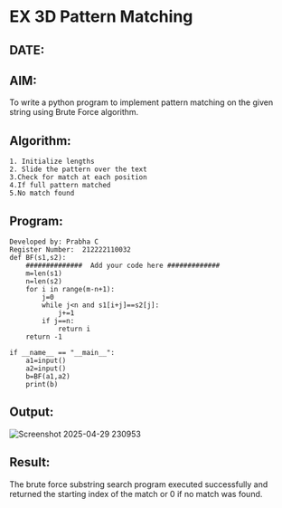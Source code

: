 # EX 3D Pattern Matching
## DATE:
## AIM:
To write a python program to implement pattern matching on the given string using Brute Force algorithm.

## Algorithm:
```
1. Initialize lengths
2. Slide the pattern over the text
3.Check for match at each position
4.If full pattern matched
5.No match found
```

## Program:
```.
Developed by: Prabha C
Register Number:  212222110032
def BF(s1,s2):
    ##############  Add your code here #############
    m=len(s1)
    n=len(s2)
    for i in range(m-n+1):
        j=0
        while j<n and s1[i+j]==s2[j]:
            j+=1
        if j==n:
            return i
    return -1
    
if __name__ == "__main__":
    a1=input() 
    a2=input() 
    b=BF(a1,a2)
    print(b)

```

## Output:
![Screenshot 2025-04-29 230953](https://github.com/user-attachments/assets/66f2910a-edc6-40f0-ba0f-8c795ea6f223)

## Result:
The brute force substring search program executed successfully and returned the starting index of the match or 0 if no match was found.
